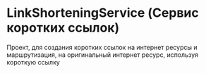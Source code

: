 # LinkShorteningService (Сервис коротких ссылок)
Проект, для создания коротких ссылок на интернет ресурсы и маршрутизация, на оригинальный интернет ресурс, используя короткую ссылку
